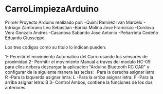 # CarroLimpiezaArduino

Primer Proyecto Arduino realizado por:
-Quimi Ramirez Ivan Marcelo
-Intriago Zambrano Leo Sebastian
-Barcia Molina Jose Francisco
-Cordova Vera Gonzalo Andres
-Casanova Sabando Jose Antonio
-Peñarrieta Cedeño Eduardo Giusseppe

Los tres codigos como su titulo lo indican pueden:

1- Permitir el movimiento Automatico del Carro usando los sensores de proximidad
2- Permitir el movimiento Manual a traves del modulo HC-05 para ellos debera descargar la aplicacion "Arduino Bluetooth RC CAR"
   y configurar de la siguiente manera las teclas:
    -Para la derecha asignar letra: R
    -Para la Izquierda asignar letra: L
    -Para la arriba asignar letra: F
    -Para la arriba asignar letra: B
3- Control Ambos, contiene la funciones de los dos anteriores
